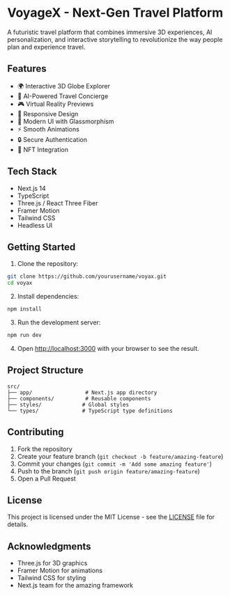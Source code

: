 # VoyageX - Next-Gen Travel Platform

A futuristic travel platform that combines immersive 3D experiences, AI personalization, and interactive storytelling to revolutionize the way people plan and experience travel.

## Features

- 🌍 Interactive 3D Globe Explorer
- 🤖 AI-Powered Travel Concierge
- 🎮 Virtual Reality Previews
- 📱 Responsive Design
- 🎨 Modern UI with Glassmorphism
- ⚡ Smooth Animations
- 🔒 Secure Authentication
- 💎 NFT Integration

## Tech Stack

- Next.js 14
- TypeScript
- Three.js / React Three Fiber
- Framer Motion
- Tailwind CSS
- Headless UI

## Getting Started

1. Clone the repository:
```bash
git clone https://github.com/yourusername/voyax.git
cd voyax
```

2. Install dependencies:
```bash
npm install
```

3. Run the development server:
```bash
npm run dev
```

4. Open [http://localhost:3000](http://localhost:3000) with your browser to see the result.

## Project Structure

```
src/
├── app/                 # Next.js app directory
├── components/          # Reusable components
├── styles/             # Global styles
└── types/              # TypeScript type definitions
```

## Contributing

1. Fork the repository
2. Create your feature branch (`git checkout -b feature/amazing-feature`)
3. Commit your changes (`git commit -m 'Add some amazing feature'`)
4. Push to the branch (`git push origin feature/amazing-feature`)
5. Open a Pull Request

## License

This project is licensed under the MIT License - see the [LICENSE](LICENSE) file for details.

## Acknowledgments

- Three.js for 3D graphics
- Framer Motion for animations
- Tailwind CSS for styling
- Next.js team for the amazing framework
